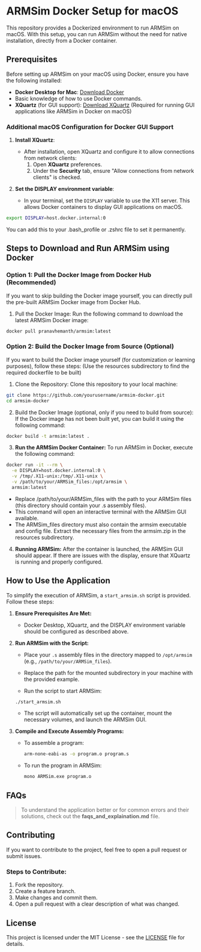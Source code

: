 # ARMSim Docker Setup for macOS

This repository provides a Dockerized environment to run ARMSim on macOS. With this setup, you can run ARMSim without the need for native installation, directly from a Docker container.

## Prerequisites

Before setting up ARMSim on your macOS using Docker, ensure you have the following installed:

- **Docker Desktop for Mac**: [Download Docker](https://www.docker.com/products/docker-desktop)
- Basic knowledge of how to use Docker commands.
- **XQuartz** (for GUI support): [Download XQuartz](https://www.xquartz.org/) (Required for running GUI applications like ARMSim in Docker on macOS)

### Additional macOS Configuration for Docker GUI Support

1. **Install XQuartz**:

   - After installation, open XQuartz and configure it to allow connections from network clients:
     1. Open **XQuartz** preferences.
     2. Under the **Security** tab, ensure "Allow connections from network clients" is checked.

2. **Set the DISPLAY environment variable**:
   - In your terminal, set the `DISPLAY` variable to use the X11 server. This allows Docker containers to display GUI applications on macOS.

```bash
export DISPLAY=host.docker.internal:0
```

You can add this to your .bash_profile or .zshrc file to set it permanently.

## Steps to Download and Run ARMSim using Docker

### Option 1: Pull the Docker Image from Docker Hub (Recommended)

If you want to skip building the Docker image yourself, you can directly pull the pre-built ARMSim Docker image from Docker Hub.

1. Pull the Docker Image:
   Run the following command to download the latest ARMSim Docker image:

```bash
docker pull pranavhemanth/armsim:latest
```

### Option 2: Build the Docker Image from Source (Optional)

If you want to build the Docker image yourself (for customization or learning purposes), follow these steps:
(Use the resources subdirectory to find the required dockerfile to be built)

1. Clone the Repository:
   Clone this repository to your local machine:

```bash
git clone https://github.com/yourusername/armsim-docker.git
cd armsim-docker
```

2. Build the Docker Image (optional, only if you need to build from source):
   If the Docker image has not been built yet, you can build it using the following command:

```bash
docker build -t armsim:latest .
```

3. **Run the ARMSim Docker Container:**
   To run ARMSim in Docker, execute the following command:

```bash
docker run -it --rm \
  -e DISPLAY=host.docker.internal:0 \
  -v /tmp/.X11-unix:/tmp/.X11-unix \
  -v /path/to/your/ARMSim_files:/opt/armsim \
  armsim:latest
```

- Replace /path/to/your/ARMSim_files with the path to your ARMSim files (this directory should contain your .s assembly files).
- This command will open an interactive terminal with the ARMSim GUI available.
- The ARMSim_files directory must also contain the armsim executable and config file. Extract the necessary files from the armsim.zip in the resources subdirectory.

4. **Running ARMSim:**
   After the container is launched, the ARMSim GUI should appear. If there are issues with the display, ensure that XQuartz is running and properly configured.

## How to Use the Application

To simplify the execution of ARMSim, a `start_armsim.sh` script is provided. Follow these steps:

1. **Ensure Prerequisites Are Met:**

   - Docker Desktop, XQuartz, and the DISPLAY environment variable should be configured as described above.

2. **Run ARMSim with the Script:**

   - Place your `.s` assembly files in the directory mapped to `/opt/armsim` (e.g., `/path/to/your/ARMSim_files`).

   - Replace the path for the mounted subdirectory in your machine with the provided example.

   - Run the script to start ARMSim:

   ```bash
   ./start_armsim.sh
   ```

   - The script will automatically set up the container, mount the necessary volumes, and launch the ARMSim GUI.

3. **Compile and Execute Assembly Programs:**

   - To assemble a program:

     ```bash
     arm-none-eabi-as -o program.o program.s
     ```

   - To run the program in ARMSim:

     ```bash
     mono ARMSim.exe program.o
     ```

## FAQs

> To understand the application better or for common errors and their solutions, check out the **faqs_and_explaination.md** file.

## Contributing

If you want to contribute to the project, feel free to open a pull request or submit issues.

### Steps to Contribute:

1. Fork the repository.
2. Create a feature branch.
3. Make changes and commit them.
4. Open a pull request with a clear description of what was changed.

## License

This project is licensed under the MIT License - see the [LICENSE](LICENSE) file for details.
